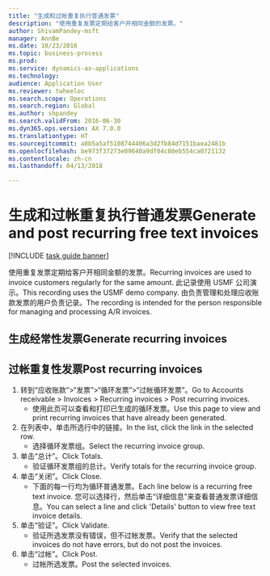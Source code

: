 ```yaml
--- 
title: "生成和过帐重复执行普通发票"
description: "使用重复发票定期给客户开相同金额的发票。"
author: ShivamPandey-msft
manager: AnnBe
ms.date: 10/23/2016
ms.topic: business-process
ms.prod: 
ms.service: dynamics-ax-applications
ms.technology: 
audience: Application User
ms.reviewer: twheeloc
ms.search.scope: Operations
ms.search.region: Global
ms.author: shpandey
ms.search.validFrom: 2016-06-30
ms.dyn365.ops.version: AX 7.0.0
ms.translationtype: HT
ms.sourcegitcommit: a8b5a5af5108744406a3d2fb84d7151baea2481b
ms.openlocfilehash: be973f37273e09640a9df04c80eb554ca0721132
ms.contentlocale: zh-cn
ms.lasthandoff: 04/13/2018

---
```

# <a name="generate-and-post-recurring-free-text-invoices"></a><span data-ttu-id="9488d-103">生成和过帐重复执行普通发票</span><span class="sxs-lookup"><span data-stu-id="9488d-103">Generate and post recurring free text invoices</span></span>

[!INCLUDE [task guide banner](../../includes/task-guide-banner.md)]

<span data-ttu-id="9488d-104">使用重复发票定期给客户开相同金额的发票。</span><span class="sxs-lookup"><span data-stu-id="9488d-104">Recurring invoices are used to invoice customers regularly for the same amount.</span></span> <span data-ttu-id="9488d-105">此记录使用 USMF 公司演示。</span><span class="sxs-lookup"><span data-stu-id="9488d-105">This recording uses the USMF demo company.</span></span> <span data-ttu-id="9488d-106">由负责管理和处理应收账款发票的用户负责记录。</span><span class="sxs-lookup"><span data-stu-id="9488d-106">The recording is intended for the person responsible for managing and processing A/R invoices.</span></span>


## <a name="generate-recurring-invoices"></a><span data-ttu-id="9488d-107">生成经常性发票</span><span class="sxs-lookup"><span data-stu-id="9488d-107">Generate recurring invoices</span></span>

## <a name="post-recurring-invoices"></a><span data-ttu-id="9488d-108">过帐重复性发票</span><span class="sxs-lookup"><span data-stu-id="9488d-108">Post recurring invoices</span></span>
1. <span data-ttu-id="9488d-109">转到“应收账款”>“发票”>“循环发票”>“过帐循环发票”。</span><span class="sxs-lookup"><span data-stu-id="9488d-109">Go to Accounts receivable > Invoices > Recurring invoices > Post recurring invoices.</span></span>
    * <span data-ttu-id="9488d-110">使用此页可以查看和打印已生成的循环发票。</span><span class="sxs-lookup"><span data-stu-id="9488d-110">Use this page to view and print recurring invoices that have already been generated.</span></span>  
2. <span data-ttu-id="9488d-111">在列表中，单击所选行中的链接。</span><span class="sxs-lookup"><span data-stu-id="9488d-111">In the list, click the link in the selected row.</span></span>
    * <span data-ttu-id="9488d-112">选择循环发票组。</span><span class="sxs-lookup"><span data-stu-id="9488d-112">Select the recurring invoice group.</span></span>  
3. <span data-ttu-id="9488d-113">单击“总计”。</span><span class="sxs-lookup"><span data-stu-id="9488d-113">Click Totals.</span></span>
    * <span data-ttu-id="9488d-114">验证循环发票组的总计。</span><span class="sxs-lookup"><span data-stu-id="9488d-114">Verify totals for the recurring invoice group.</span></span>  
4. <span data-ttu-id="9488d-115">单击“关闭”。</span><span class="sxs-lookup"><span data-stu-id="9488d-115">Click Close.</span></span>
    * <span data-ttu-id="9488d-116">下面的每一行均为循环普通发票。</span><span class="sxs-lookup"><span data-stu-id="9488d-116">Each line below is a recurring free text invoice.</span></span> <span data-ttu-id="9488d-117">您可以选择行，然后单击“详细信息”来查看普通发票详细信息。</span><span class="sxs-lookup"><span data-stu-id="9488d-117">You can select a line and click 'Details' button to view free text invoice details.</span></span>  
5. <span data-ttu-id="9488d-118">单击“验证”。</span><span class="sxs-lookup"><span data-stu-id="9488d-118">Click Validate.</span></span>
    * <span data-ttu-id="9488d-119">验证所选发票没有错误，但不过帐发票。</span><span class="sxs-lookup"><span data-stu-id="9488d-119">Verify that the selected invoices do not have errors, but do not post the invoices.</span></span>  
6. <span data-ttu-id="9488d-120">单击“过帐”。</span><span class="sxs-lookup"><span data-stu-id="9488d-120">Click Post.</span></span>
    * <span data-ttu-id="9488d-121">过帐所选发票。</span><span class="sxs-lookup"><span data-stu-id="9488d-121">Post the selected invoices.</span></span>  


